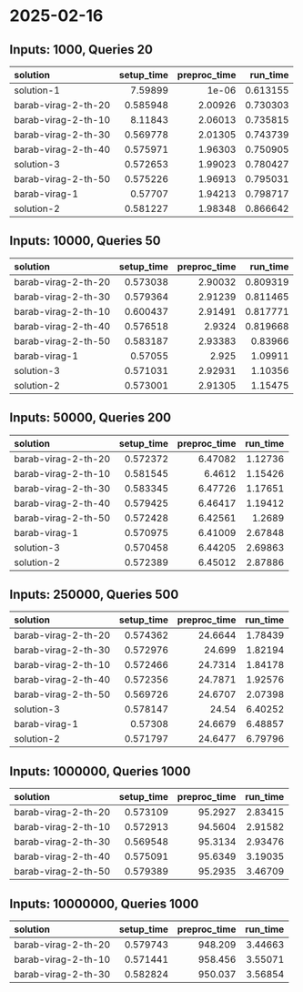 # 2025-02-16

## Inputs: 1000, Queries 20

| solution            |   setup_time |   preproc_time |   run_time |
|:--------------------|-------------:|---------------:|-----------:|
| solution-1          |     7.59899  |        1e-06   |   0.613155 |
| barab-virag-2-th-20 |     0.585948 |        2.00926 |   0.730303 |
| barab-virag-2-th-10 |     8.11843  |        2.06013 |   0.735815 |
| barab-virag-2-th-30 |     0.569778 |        2.01305 |   0.743739 |
| barab-virag-2-th-40 |     0.575971 |        1.96303 |   0.750905 |
| solution-3          |     0.572653 |        1.99023 |   0.780427 |
| barab-virag-2-th-50 |     0.575226 |        1.96913 |   0.795031 |
| barab-virag-1       |     0.57707  |        1.94213 |   0.798717 |
| solution-2          |     0.581227 |        1.98348 |   0.866642 |

## Inputs: 10000, Queries 50

| solution            |   setup_time |   preproc_time |   run_time |
|:--------------------|-------------:|---------------:|-----------:|
| barab-virag-2-th-20 |     0.573038 |        2.90032 |   0.809319 |
| barab-virag-2-th-30 |     0.579364 |        2.91239 |   0.811465 |
| barab-virag-2-th-10 |     0.600437 |        2.91491 |   0.817771 |
| barab-virag-2-th-40 |     0.576518 |        2.9324  |   0.819668 |
| barab-virag-2-th-50 |     0.583187 |        2.93383 |   0.83966  |
| barab-virag-1       |     0.57055  |        2.925   |   1.09911  |
| solution-3          |     0.571031 |        2.92931 |   1.10356  |
| solution-2          |     0.573001 |        2.91305 |   1.15475  |

## Inputs: 50000, Queries 200

| solution            |   setup_time |   preproc_time |   run_time |
|:--------------------|-------------:|---------------:|-----------:|
| barab-virag-2-th-20 |     0.572372 |        6.47082 |    1.12736 |
| barab-virag-2-th-10 |     0.581545 |        6.4612  |    1.15426 |
| barab-virag-2-th-30 |     0.583345 |        6.47726 |    1.17651 |
| barab-virag-2-th-40 |     0.579425 |        6.46417 |    1.19412 |
| barab-virag-2-th-50 |     0.572428 |        6.42561 |    1.2689  |
| barab-virag-1       |     0.570975 |        6.41009 |    2.67848 |
| solution-3          |     0.570458 |        6.44205 |    2.69863 |
| solution-2          |     0.572389 |        6.45012 |    2.87886 |

## Inputs: 250000, Queries 500

| solution            |   setup_time |   preproc_time |   run_time |
|:--------------------|-------------:|---------------:|-----------:|
| barab-virag-2-th-20 |     0.574362 |        24.6644 |    1.78439 |
| barab-virag-2-th-30 |     0.572976 |        24.699  |    1.82194 |
| barab-virag-2-th-10 |     0.572466 |        24.7314 |    1.84178 |
| barab-virag-2-th-40 |     0.572356 |        24.7871 |    1.92576 |
| barab-virag-2-th-50 |     0.569726 |        24.6707 |    2.07398 |
| solution-3          |     0.578147 |        24.54   |    6.40252 |
| barab-virag-1       |     0.57308  |        24.6679 |    6.48857 |
| solution-2          |     0.571797 |        24.6477 |    6.79796 |

## Inputs: 1000000, Queries 1000

| solution            |   setup_time |   preproc_time |   run_time |
|:--------------------|-------------:|---------------:|-----------:|
| barab-virag-2-th-20 |     0.573109 |        95.2927 |    2.83415 |
| barab-virag-2-th-10 |     0.572913 |        94.5604 |    2.91582 |
| barab-virag-2-th-30 |     0.569548 |        95.3134 |    2.93476 |
| barab-virag-2-th-40 |     0.575091 |        95.6349 |    3.19035 |
| barab-virag-2-th-50 |     0.579389 |        95.2935 |    3.46709 |

## Inputs: 10000000, Queries 1000

| solution            |   setup_time |   preproc_time |   run_time |
|:--------------------|-------------:|---------------:|-----------:|
| barab-virag-2-th-20 |     0.579743 |        948.209 |    3.44663 |
| barab-virag-2-th-10 |     0.571441 |        958.456 |    3.55071 |
| barab-virag-2-th-30 |     0.582824 |        950.037 |    3.56854 |
